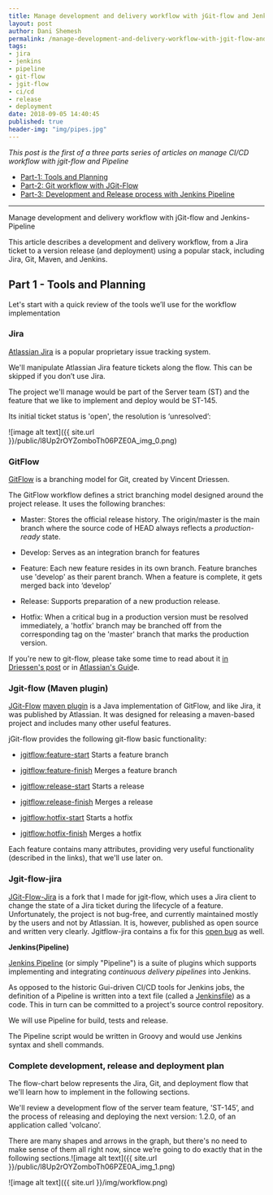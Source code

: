 ```yaml
---
title: Manage development and delivery workflow with jGit-flow and Jenkins-Pipeline
layout: post
author: Dani Shemesh
permalink: /manage-development-and-delivery-workflow-with-jgit-flow-and-jenkins-pipeline-part-1/
tags:
- jira 
- jenkins
- pipeline
- git-flow
- jgit-flow
- ci/cd
- release
- deployment
date: 2018-09-05 14:40:45
published: true
header-img: "img/pipes.jpg"
---
```


<i>This post is the first of a three parts series of articles on manage CI/CD workflow with jgit-flow and Pipeline</i>

* [Part-1: Tools and Planning](https://fullgc.github.io/manage-development-and-delivery-workflow-with-jgit-flow-and-jenkins-pipeline-part-1)
* [Part-2: Git workflow with JGit-Flow](https://fullgc.github.io/manage-development-and-delivery-workflow-with-jgit-flow-and-jenkins-pipeline-part-2)
* [Part-3: Development and Release process with Jenkins Pipeline](https://fullgc.github.io/manage-development-and-delivery-workflow-with-jgit-flow-and-jenkins-pipeline-part-3)

------------------------------------------------------------------------------------------

Manage development and delivery workflow with jGit-flow and Jenkins-Pipeline

This article describes a development and delivery workflow, from a Jira ticket to a version release (and deployment) using a popular stack, including Jira, Git, Maven, and Jenkins. 

## Part 1 - Tools and Planning

Let's start with a quick review of the tools we’ll use for the workflow implementation

### **Jira**

[Atlassian Jira](https://en.wikipedia.org/wiki/Jira_(software)) is a popular proprietary issue tracking system.

We'll manipulate Atlassian Jira feature tickets along the flow. This can be skipped if you don’t use Jira.

The project we'll manage would be part of the Server team (ST) and the feature that we like to implement and deploy would be ST-145.

Its initial ticket status is 'open', the resolution is ‘unresolved’:

![image alt text]({{ site.url }}/public/l8Up2rOYZomboTh06PZE0A_img_0.png)

### **GitFlow**

[GitFlow](http://nvie.com/posts/a-successful-git-branching-model/) is a branching model for Git, created by Vincent Driessen.

The GitFlow workflow defines a strict branching model designed around the project release. It uses the following branches:

* Master: Stores the official release history. The origin/master is the main branch where the source code of HEAD always reflects a *production-ready* state.

* Develop: Serves as an integration branch for features

* Feature: Each new feature resides in its own branch. Feature branches use 'develop' as their parent branch. When a feature is complete, it gets merged back into ‘develop’

* Release: Supports preparation of a new production release.

* Hotfix: When a critical bug in a production version must be resolved immediately, a 'hotfix' branch may be branched off from the corresponding tag on the 'master' branch that marks the production version.

If you're new to git-flow, please take some time to read about it [in Driessen's post](http://nvie.com/posts/a-successful-git-branching-model/) or in [Atlassian's Guid](https://www.atlassian.com/git/tutorials/comparing-workflows#!workflow-gitflow)e.

### **Jgit-flow (Maven plugin)**

[JGit-Flow](https://bitbucket.org/atlassian/jgit-flow/wiki/Home) [maven plugin](https://mvnrepository.com/artifact/external.atlassian.jgitflow/jgitflow-maven-plugin) is a Java implementation of GitFlow, and like Jira, it was published by Atlassian. It was designed for releasing a maven-based project and includes many other useful features.

jGit-flow provides the following git-flow basic functionality:

* [jgitflow:feature-start](https://bitbucket.org/atlassian/jgit-flow/wiki/goals/feature-start) Starts a feature branch

* [jgitflow:feature-finish](https://bitbucket.org/atlassian/jgit-flow/wiki/goals/feature-finish) Merges a feature branch

* [jgitflow:release-start](https://bitbucket.org/atlassian/jgit-flow/wiki/goals/release-start) Starts a release

* [jgitflow:release-finish](https://bitbucket.org/atlassian/jgit-flow/wiki/goals/release-finish) Merges a release

* [jgitflow:hotfix-start](https://bitbucket.org/atlassian/jgit-flow/wiki/goals/hotfix-start) Starts a hotfix

* [jgitflow:hotfix-finish](https://bitbucket.org/atlassian/jgit-flow/wiki/goals/hotfix-finish) Merges a hotfix

Each feature contains many attributes, providing very useful functionality (described in the links), that we'll use later on.

### **Jgit-flow-jira**

[JGit-Flow-Jira](https://github.com/FullGC/jgit-flow-jira) is a fork that I made for jgit-flow, which uses a Jira client to change the state of a Jira ticket during the lifecycle of a feature. Unfortunately, the project is not bug-free, and currently maintained mostly by the users and not by Atlassian. It is, however, published as open source and written very clearly. Jgitflow-jira contains a fix for this [open bug](https://ecosystem.atlassian.net/browse/MJF-109) as well.


**Jenkins(Pipeline)**

[Jenkins Pipeline](https://jenkins.io/doc/book/pipeline/) (or simply "Pipeline") is a suite of plugins which supports implementing and integrating *continuous delivery pipelines* into Jenkins.

As opposed to the historic Gui-driven CI/CD tools for Jenkins jobs, the definition of a Pipeline is written into a text file (called a [Jenkinsfile](https://jenkins.io/doc/book/pipeline/jenkinsfile)) as a code. This in turn can be committed to a project's source control repository.

We will use Pipeline for build, tests and release.

The Pipeline script would be written in Groovy and would use Jenkins syntax and shell commands. 

### **Complete development, release and deployment plan**

The flow-chart below represents the Jira, Git, and deployment flow that we'll learn how to implement in the following sections.

We'll review a development flow of the server team feature, 'ST-145’, and the process of releasing and deploying the next version: 1.2.0, of an application called 'volcano’.

There are many shapes and arrows in the graph, but there's no need to make sense of them all right now, since we’re going to do exactly that in the following sections.![image alt text]({{ site.url }}/public/l8Up2rOYZomboTh06PZE0A_img_1.png)

![image alt text]({{ site.url }}/img/workflow.png)